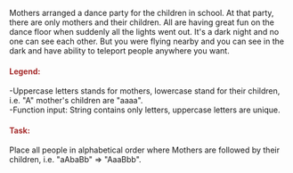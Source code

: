 Mothers arranged a dance party for the children in school. At that party, there are only mothers and their children. All are having great fun on the dance floor when suddenly all the lights went out. It's a dark night and no one can see each other. But you were flying nearby and you can see in the dark and have ability to teleport people anywhere you want.

<h4 style="color:brown">Legend:</h4>
-Uppercase letters stands for mothers, lowercase stand for their children, i.e. "A" mother's children are "aaaa".<br>
-Function input: String contains only letters, uppercase letters are unique.
<h4 style="color:brown">Task:</h4>
Place all people in alphabetical order where Mothers are followed by their children, i.e. "aAbaBb" => "AaaBbb".




